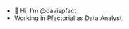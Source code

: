 - 👋 Hi, I’m @davispfact
- Working in Pfactorial as Data Analyst
<!---
davispfact/davispfact is a ✨ special ✨ repository because its `README.md` (this file) appears on your GitHub profile.
You can click the Preview link to take a look at your changes.
--->
